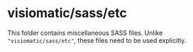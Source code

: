# visiomatic/sass/etc

This folder contains miscellaneous SASS files. Unlike `"visiomatic/sass/etc"`, these files
need to be used explicitly.
